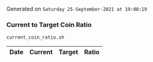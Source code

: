 Generated on `Saturday 25-September-2021 at 19:08:19`

### Current to Target Coin Ratio
`current_coin_ratio.sh`

Date|Current|Target|Ratio
---|---|---|---
